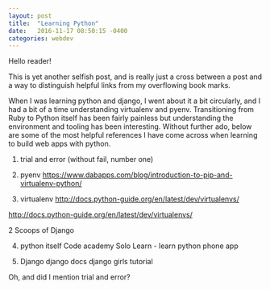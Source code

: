 ```yaml
---
layout: post
title:  "Learning Python"
date:   2016-11-17 08:50:15 -0400
categories: webdev
---
```


Hello reader!

This is yet another selfish post, and is really just a cross between a post and a way to distinguish helpful links from my overflowing book marks.

When I was learning python and django, I went about it a bit circularly, and I had a bit of a time understanding virtualenv and pyenv. Transitioning from Ruby to Python itself has been fairly painless but understanding the environment and tooling has been interesting. Without further ado, below are some of the most helpful references I have come across when learning to build web apps with python.

1. trial and error (without fail, number one)

2. pyenv
https://www.dabapps.com/blog/introduction-to-pip-and-virtualenv-python/

3. virtualenv
http://docs.python-guide.org/en/latest/dev/virtualenvs/

http://docs.python-guide.org/en/latest/dev/virtualenvs/

2 Scoops of Django

4. python itself
Code academy
Solo Learn - learn python phone app

5. Django
django docs
django girls tutorial


Oh, and did I mention trial and error?
